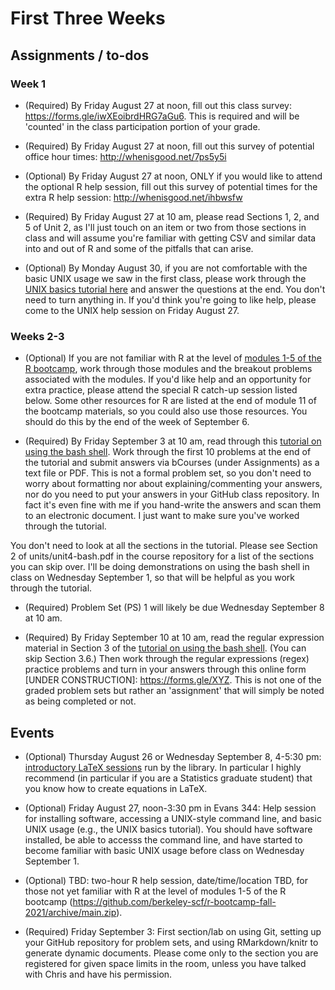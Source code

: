 # First Three Weeks 

## Assignments / to-dos

### Week 1

- (Required) By Friday August 27 at noon, fill out this class survey: https://forms.gle/iwXEoibrdHRG7aGu6. This is required and will be 'counted' in the class participation portion of your grade.

- (Required) By Friday August 27 at noon, fill out this survey of potential office hour times: http://whenisgood.net/7ps5y5i

- (Optional) By Friday August 27 at noon, ONLY if you would like to attend the optional R help session, fill out this survey of potential times for the extra R help session: http://whenisgood.net/ihbwsfw

- (Required) By Friday August 27 at 10 am, please read Sections 1, 2, and 5 of Unit 2, as I'll just touch on an item or two from those sections in class and will assume you're familiar with getting CSV and similar data into and out of R and some of the pitfalls that can arise. 

- (Optional) By Monday August 30, if you are not comfortable with the basic UNIX usage we saw in the first class, please work through the [UNIX basics tutorial here](https://github.com/berkeley-scf/tutorial-unix-basics/archive/master.zip) and answer the questions at the end. You don't need to turn anything in. If you'd think you're going to like help, please come to the UNIX help session on Friday August 27.

### Weeks 2-3

- (Optional) If you are not familiar with R at the level of [modules
1-5 of the R bootcamp](https://github.com/berkeley-scf/r-bootcamp-fall-2021/archive/main.zip),
work through those modules and the breakout problems associated with
the modules. If you'd like help and an opportunity for extra practice,
please attend the special R catch-up session listed below. Some other
resources for R are listed at the end of module 11 of the bootcamp
materials, so you could also use those resources. You should do this by the end of the week of September 6.

- (Required) By Friday September 3 at 10 am, read through this [tutorial on using the bash shell](https://github.com/berkeley-scf/tutorial-using-bash/archive/master.zip). Work through the first 10 problems at the end of the tutorial and submit answers via bCourses (under Assignments) as a text file or PDF. This is not a formal problem set, so you don't need to worry about formatting nor about explaining/commenting your answers, nor do you need to put your answers in your GitHub class repository. In fact it's even fine with me if you hand-write the answers and scan them to an electronic document. I just want to make sure you've worked through the tutorial. 

You don't need to look at all the sections in the tutorial. Please see Section 2 of units/unit4-bash.pdf in the course repository for a list of the sections you can skip over. I'll be doing demonstrations on using the bash shell in class on Wednesday September 1, so that will be helpful as you work through the tutorial. 

- (Required) Problem Set (PS) 1 will likely be due Wednesday September 8 at 10 am.

- (Required) By Friday September 10 at 10 am, read the regular expression material in Section 3 of the [tutorial on using the bash shell](https://github.com/berkeley-scf/tutorial-using-bash/archive/master.zip). (You can skip Section 3.6.) Then work through the regular expressions (regex) practice problems and turn in your answers through this online form [UNDER CONSTRUCTION]: https://forms.gle/XYZ. This is not one of the graded problem sets but rather an 'assignment' that will simply be noted as being completed or not.


## Events

- (Optional) Thursday August 26 or Wednesday September 8, 4-5:30 pm: [introductory LaTeX sessions](https://berkeley.libcal.com/calendar/workshops) run by the library. In particular I highly recommend (in particular if you are a Statistics graduate student) that you know how to create equations in LaTeX.

- (Optional) Friday August 27, noon-3:30 pm in Evans 344: Help session for installing software, accessing a UNIX-style command line, and basic UNIX usage (e.g., the UNIX basics tutorial). You should have software installed, be able to accesss the command line, and have started to become familiar with basic UNIX usage before class on Wednesday September 1.

- (Optional) TBD: two-hour R help session, date/time/location TBD, for those not yet familiar with R at the level of modules 1-5 of the R bootcamp (https://github.com/berkeley-scf/r-bootcamp-fall-2021/archive/main.zip).

- (Required) Friday September 3: First section/lab on using Git, setting up your GitHub repository for problem sets, and using RMarkdown/knitr to generate dynamic documents. Please come only to the section you are registered for given space limits in the room, unless you have talked with Chris and have his permission. 



